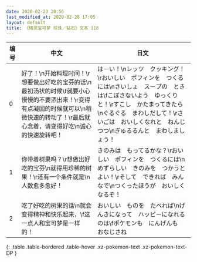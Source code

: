```yaml
---
date: 2020-02-23 20:56
last_modified_at: 2020-02-28 17:05
layout: default
title: 《精灵宝可梦 珍珠／钻石》文本 118
---
```

| 编号 | 中文 | 日文 |
| ---- | ---- | ---- |
| 0 | 好了！\n开始料理时间！\r想要做出好吃的宝芬的话\n最初汤状的时候\f就要小心慢慢的不要洒出来！\r变得有点凝固的时候就可以\n稍微快速的转动了！\r最后就心念着，请变得好吃\n诚心的快速旋转吧！ | は－い！\nレッツ　クッキング！\rおいしい　ポフィンを　つくるには\nさいしょ　ス－プの　ときは\fこぼさないよう　ゆっくりと！\rすこし　かたまってきたら\nぐるぐる　まわしだして！\rさいごは　おいしくなれと　ねんじつつ\nぎゅるるんと　まわしましょう！ |
| 1 | 你带着树果吗？\r想做出好吃的宝芬\n就得用珍稀的树果！\r还有一个条件就是\n人数愈多愈好！ | きのみは　もってるかな？\rおいしい　ポフィンを　つくるには\nめずらしい　きのみを　つかうとよい！\rそして　できれば　みんなで\nつくったほうが　おいしくなるぞ！ |
| 2 | 吃了好吃的树果的话\n就会变得精神和快乐起来，\f这一点人和宝可梦是一样的！ | おいしい　ものを　たべれば\nげんきになって　ハッピ－になれるのは\fポケモンも　にんげんも　おなじさね |
{: .table .table-bordered .table-hover .xz-pokemon-text .xz-pokemon-text-DP }